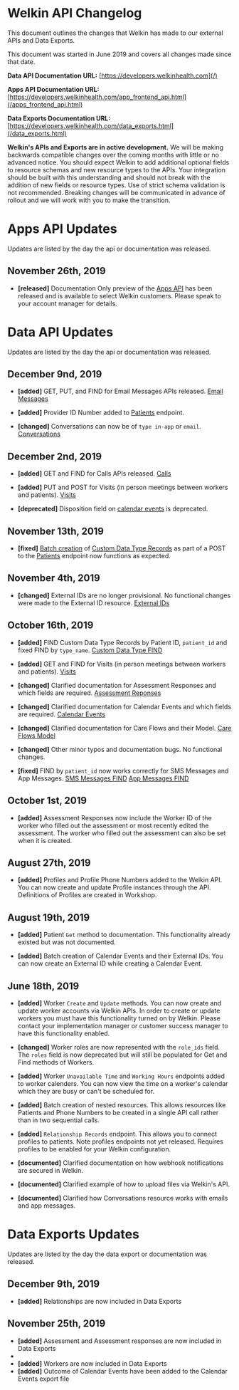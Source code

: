 # Welkin API Changelog

This document outlines the changes that Welkin has made to our external APIs and Data Exports.

This document was started in June 2019 and covers all changes made since that date.

**Data API Documentation URL:** [https://developers.welkinhealth.com](/)

**Apps API Documentation URL:** [https://developers.welkinhealth.com/app_frontend_api.html](/apps_frontend_api.html)

**Data Exports Documentation URL:** [https://developers.welkinhealth.com/data_exports.html](/data_exports.html)

**Welkin's APIs and Exports are in active development.** We will be making backwards compatible changes over the coming months with little or no advanced notice. You should expect Welkin to add additional optional fields to resource schemas and new resource types to the APIs. Your integration should be built with this understanding and should not break with the addition of new fields or resource types. Use of strict schema validation is not recommended. Breaking changes will be communicated in advance of rollout and we will work with you to make the transition.

# Apps API Updates
Updates are listed by the day the api or documentation was released.

## November 26th, 2019
* **[released]** Documentation Only preview of the [Apps API](/apps_frontend_api.html) has been released and is available to select Welkin customers. Please speak to your account manager for details.

# Data API Updates
Updates are listed by the day the api or documentation was released.

## December 9nd, 2019
* **[added]** GET, PUT, and FIND for Email Messages APIs released. [Email Messages](/#email-messages)

* **[added]** Provider ID Number added to [Patients](/#patients) endpoint.
* **[changed]** Conversations can now be of `type in-app` or `email`. [Conversations](#conversations)

## December 2nd, 2019
* **[added]** GET and FIND for Calls APIs released. [Calls](/#calls)

* **[added]** PUT and POST for Visits (in person meetings between workers and patients). [Visits](/#visits)
* **[deprecated]** Disposition field on [calendar events](#calendar_events) is deprecated.

## November 13th, 2019
* **[fixed]** [Batch creation](/#batch-creation-of-resources) of [Custom Data Type Records](/#custom-data-type-records) as part of a POST to the [Patients](/#patients) endpoint now functions as expected.

## November 4th, 2019
* **[changed]** External IDs are no longer provisional. No functional changes were made to the External ID resource. [External IDs](/#external-ids)

## October 16th, 2019
* **[added]** FIND Custom Data Type Records by Patient ID, `patient_id` and fixed FIND by `type_name`. [Custom Data Type FIND](/#custom-data-type-records-find)

* **[added]** GET and FIND for Visits (in person meetings between workers and patients). [Visits](/#visits)
* **[changed]** Clarified documentation for Assessment Responses and which fields are required. [Assessment Reponses](/#assessment-responses)
* **[changed]** Clarified documentation for Calendar Events and which fields are required. [Calendar Events](/#calendar-events)
* **[changed]** Clarified documentation for Care Flows and their Model. [Care Flows Model](/#care-flows-model-care_flow)
* **[changed]** Other minor typos and documentation bugs. No functional changes.
* **[fixed]** FIND by `patient_id` now works correctly for SMS Messages and App Messages. [SMS Messages FIND](/#sms-messages-find) [App Messages FIND](/#app-messages-find)

## October 1st, 2019
* **[added]** Assessment Responses now include the Worker ID of the worker who filled out the assessment or most recently edited the assessment. The worker who filled out the assessment can also be set when it is created.

## August 27th, 2019
* **[added]** Profiles and Profile Phone Numbers added to the Welkin API. You can now create and update Profile instances through the API. Definitions of Profiles are created in Workshop.

## August 19th, 2019
* **[added]** Patient `Get` method to documentation. This functionality already existed but was not documented.

* **[added]** Batch creation of Calendar Events and their External IDs. You can now create an External ID while creating a Calendar Event.

## June 18th, 2019
* **[added]** Worker `Create` and `Update` methods. You can now create and update worker accounts via Welkin APIs. In order to create or update workers you must have this functionality turned on by Welkin. Please contact your implementation manager or customer success manager to have this functionality enabled.

* **[changed]** Worker roles are now represented with the `role_ids` field. The `roles` field is now deprecated but will still be populated for Get and Find methods of Workers.
* **[added]** Worker `Unavailable Time` and `Working Hours` endpoints added to worker calenders. You can now view the time on a worker's calendar which they are busy or can't be scheduled for.
* **[added]** Batch creation of nested resources. This allows resources like Patients and Phone Numbers to be created in a single API call rather than in two sequential calls.
* **[added]** `Relationship Records` endpoint. This allows you to connect profiles to patients. Note profiles endpoints not yet released. Requires profiles to be enabled for your Welkin configuration.
* **[documented]** Clarified documentation on how webhook notifications are secured in Welkin.
* **[documented]** Clarified example of how to upload files via Welkin's API.
* **[documented]** Clarified how Conversations resource works with emails and app messages.


# Data Exports Updates
Updates are listed by the day the data export or documentation was released.

## December 9th, 2019
* **[added]** Relationships are now included in Data Exports

## November 25th, 2019
* **[added]** Assessment and Assessment responses are now included in Data Exports
*
* **[added]** Workers are now included in Data Exports
* **[added]** Outcome of Calendar Events have been added to the Calendar Events export file
